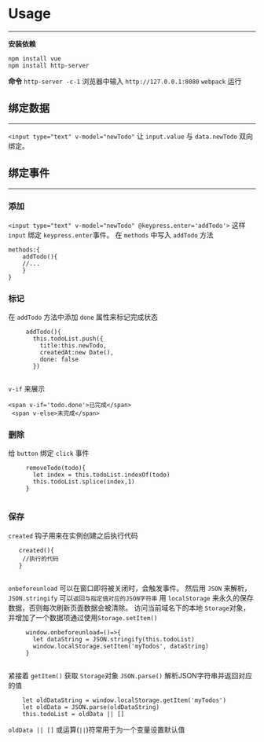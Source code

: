 # Usage
- - - 
**安装依赖**
```
npm install vue
npm install http-server
```
**命令**
`http-server -c-1` 浏览器中输入 `http://127.0.0.1:8080`
`webpack` 运行

## 绑定数据
- - -
`<input type="text" v-model="newTodo"` 让 `input.value` 与 `data.newTodo` 双向绑定。

## 绑定事件
- - -
### 添加
`<input type="text" v-model="newTodo" @keypress.enter='addTodo'>` 这样 `input` 绑定 `keypress.enter`事件。
在 `methods` 中写入 `addTodo` 方法
```
methods:{
    addTodo(){
    //...
    }
}
```

### 标记
在 `addTodo` 方法中添加 `done` 属性来标记完成状态
```
     addTodo(){
       this.todoList.push({
         title:this.newTodo,
         createdAt:new Date(),
         done: false
       })
 
```

`v-if` 来展示
```
<span v-if='todo.done'>已完成</span>
 <span v-else>未完成</span>

```
### 删除
给 `button` 绑定 `click` 事件
```
     removeTodo(todo){
       let index = this.todoList.indexOf(todo)
       this.todoList.splice(index,1)
     }
 
```

### 保存
`created` 钩子用来在实例创建之后执行代码
```
   created(){
    //执行的代码
   }
 
```
`onbeforeunload` 可以在窗口即将被关闭时，会触发事件。
然后用 `JSON` 来解析，`JSON.stringify` 可以`返回与指定值对应的JSON字符串`
用 `localStorage` 来永久的保存数据，否则每次刷新页面数据会被清除。
访问当前域名下的本地 `Storage`对象，并增加了一个数据项通过使用`Storage.setItem()`
```
     window.onbeforeunload=()=>{
       let dataString = JSON.stringify(this.todoList)
       window.localStorage.setItem('myTodos', dataString)
     }
 
```
紧接着 `getItem()` 获取 `Storage`对象
`JSON.parse()` 解析JSON字符串并返回对应的值

```
    let oldDataString = window.localStorage.getItem('myTodos')
    let oldData = JSON.parse(oldDataString)
    this.todoList = oldData || []

```

`oldData || []` 或运算(`||`)符常用于为一个变量设置默认值
